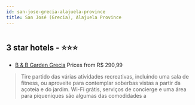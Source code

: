 ```yaml
---
id: san-jose-grecia-alajuela-province
title: San José (Grecia), Alajuela Province
---
```


<center><img src="https://i.travelapi.com/hotels/10000000/9650000/9643900/9643806/97cd7412_z.jpg" alt="" /></center>


##  3 star hotels - ⭐️⭐️⭐️

-    [B & B Garden Grecia](https://www.hurb.com/br/aud/https://www.hurb.com/br/hotels/san-jose-grecia/b-b-garden-grecia-HT-2LIQ?cmp=18055) Prices from R$ 290,99
   > Tire partido das várias atividades recreativas, incluindo uma sala de fitness, ou aproveite para contemplar soberbas vistas a partir da açoteia e do jardim. Wi-Fi grátis, serviços de concierge e uma área para piqueniques são algumas das comodidades a
